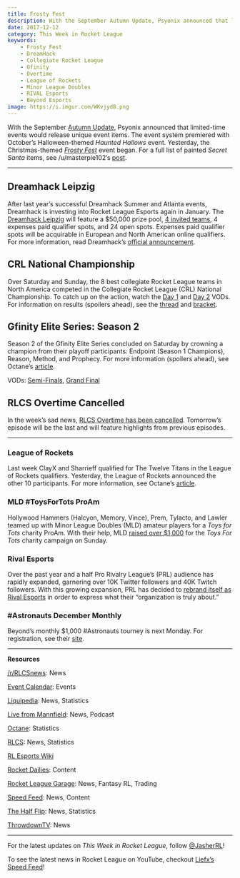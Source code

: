 ```yaml
---
title: Frosty Fest
description: With the September Autumn Update, Psyonix announced that limited-time events would release unique event items.
date: 2017-12-12
category: This Week in Rocket League
keywords:
    - Frosty Fest
    - DreamHack
    - Collegiate Rocket League
    - Gfinity
    - Overtime
    - League of Rockets
    - Minor League Doubles
    - RIVAL Esports
    - Beyond Esports
image: https://i.imgur.com/WKvjydB.png
---
```


With the September [Autumn Update](https://www.rocketleague.com/game-info/autumn-update/), Psyonix announced that limited-time events would release unique event items. The event system premiered with October’s Halloween-themed _Haunted Hallows_ event. Yesterday, the Christmas-themed [_Frosty Fest_](https://www.rocketleague.com/news/frosty-fest-begins-on-december-11/) event began. For a full list of painted _Secret Santa_ items, see /u/masterpie102’s [post](https://nm.reddit.com/r/RocketLeague/comments/7jadau/all_painted_secret_santa_items/).

---

## Dreamhack Leipzig

After last year’s successful Dreamhack Summer and Atlanta events, Dreamhack is investing into Rocket League Esports again in January. The [Dreamhack Leipzig](https://open.dreamhack.com/2017/dreamhack-open-2018-kicks-off-at-dreamhack-leipzig-featuring-rocket-league/) will feature a \$50,000 prize pool, [4 invited teams](https://twitter.com/DreamHack/status/940642410287247363), 4 expenses paid qualifier spots, and 24 open spots. Expenses paid qualifier spots will be acquirable in European and North American online qualifiers. For more information, read Dreamhack’s [official announcement](https://open.dreamhack.com/2017/dreamhack-open-2018-kicks-off-at-dreamhack-leipzig-featuring-rocket-league/).

## CRL National Championship

Over Saturday and Sunday, the 8 best collegiate Rocket League teams in North America competed in the Collegiate Rocket League (CRL) National Championship. To catch up on the action, watch the [Day 1](https://www.twitch.tv/videos/208090079) and [Day 2](https://www.twitch.tv/videos/208408311) VODs. For information on results (spoilers ahead), see the [thread](https://www.reddit.com/r/RocketLeague/comments/7inth6/collegiate_rocket_league_national_championship/) and [bracket](https://compete.tespa.org/tournament/91/phase/1/bracket/main/0).

## Gfinity Elite Series: Season 2

Season 2 of the Gfinity Elite Series concluded on Saturday by crowning a champion from their playoff participants: Endpoint (Season 1 Champions), Reason, Method, and Prophecy. For more information (spoilers ahead), see Octane’s [article](http://octane.gg/news/reason-gaming-win-gfinity-elite-series-season-2/).

VODs: [Semi-Finals](https://www.twitch.tv/videos/206042592), [Grand Final](https://www.twitch.tv/videos/208014833)

## RLCS Overtime Cancelled

In the week’s sad news, [RLCS Overtime has been cancelled](https://twitter.com/RLCS/status/940634868748132352). Tomorrow’s episode will be the last and will feature highlights from previous episodes.

---

### League of Rockets

Last week ClayX and Sharrieff qualified for The Twelve Titans in the League of Rockets qualifiers. Yesterday, the League of Rockets announced the other 10 participants. For more information, see Octane’s [article](http://octane.gg/news/the-twelve-titans-players-announced/).

### MLD #ToysForTots ProAm

Hollywood Hammers (Halcyon, Memory, Vince), Prem, Tylacto, and Lawler teamed up with Minor League Doubles (MLD) amateur players for a _Toys for Tots_ charity ProAm. With their help, MLD [raised over \$1,000](https://twitter.com/MLDoubles/status/940051733912231937) for the _Toys For Tots_ charity campaign on Sunday.

### Rival Esports

Over the past year and a half Pro Rivalry League’s (PRL) audience has rapidly expanded, garnering over 10K Twitter followers and 40K Twitch followers. With this growing expansion, PRL has decided to [rebrand itself as Rival Esports](https://twitter.com/RivalEsportsGG/status/938164906666397696) in order to express what their “organization is truly about.”

### #Astronauts December Monthly

Beyond’s monthly \$1,000 #Astronauts tourney is next Monday. For registration, see their [site](http://teambeyond.net/forum/tournaments/standings/113-astronauts-1000-rocket-league-3v3-1218-700pm-est-pcps4/).

---

**Resources**

[/r/RLCSnews](https://www.reddit.com/r/RLCSnews/): News

[Event Calendar](https://rocket-league.com/calendar): Events

[Liquipedia](http://wiki.teamliquid.net/rocketleague/Rocket_League_Championship_Series/Season_4): News, Statistics

[Live from Mannfield](http://www.lfmannfield.com/): News, Podcast

[Octane](http://octane.gg/): Statistics

[RLCS](https://rlcs.gg/): News, Statistics

[RL Esports Wiki](https://rl-esports.gamepedia.com/Rocket_League_Esports_Wiki)

[Rocket Dailies](https://twitter.com/Rocket_Dailies): Content

[Rocket League Garage](http://rocket-league.com/): News, Fantasy RL, Trading

[Speed Feed](https://www.youtube.com/user/TehLief/featured): News, Content

[The Half Flip](http://thehalfflip.com/): News, Statistics

[ThrowdownTV](https://www.throwdowntv.gg/): News

---

For the latest updates on _This Week in Rocket League_, follow [@JasherRL](https://twitter.com/JasherRL)!

To see the latest news in Rocket League on YouTube, checkout [Liefx’s](https://twitter.com/Liefx) [Speed Feed](https://www.youtube.com/user/TehLief/featured)!
